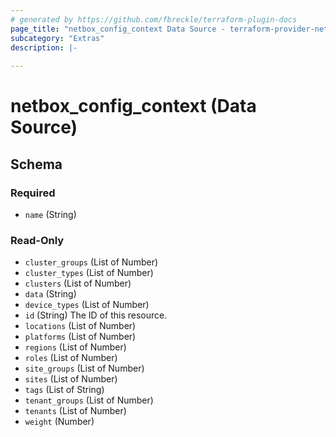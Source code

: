 ```yaml
---
# generated by https://github.com/fbreckle/terraform-plugin-docs
page_title: "netbox_config_context Data Source - terraform-provider-netbox"
subcategory: "Extras"
description: |-
  
---
```


# netbox_config_context (Data Source)





<!-- schema generated by tfplugindocs -->
## Schema

### Required

- `name` (String)

### Read-Only

- `cluster_groups` (List of Number)
- `cluster_types` (List of Number)
- `clusters` (List of Number)
- `data` (String)
- `device_types` (List of Number)
- `id` (String) The ID of this resource.
- `locations` (List of Number)
- `platforms` (List of Number)
- `regions` (List of Number)
- `roles` (List of Number)
- `site_groups` (List of Number)
- `sites` (List of Number)
- `tags` (List of String)
- `tenant_groups` (List of Number)
- `tenants` (List of Number)
- `weight` (Number)


